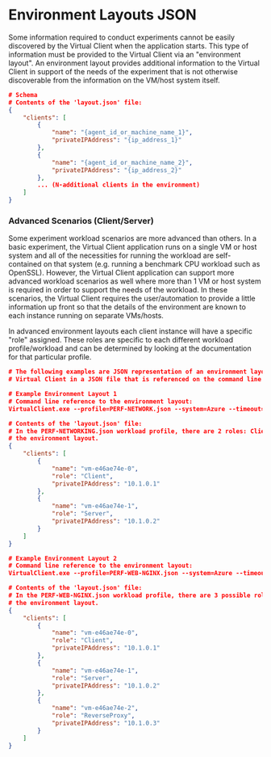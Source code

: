 ﻿---
id: environment-layout
sidebar_position: 2
---

# Environment Layouts JSON
Some information required to conduct experiments cannot be easily discovered by the Virtual Client when the application starts. This type of
information must be provided to the Virtual Client via an "environment layout". An environment layout provides additional information
to the Virtual Client in support of the needs of the experiment that is not otherwise discoverable from the information on the VM/host system
itself.

``` json
# Schema
# Contents of the 'layout.json' file:
{
    "clients": [
        {
            "name": "{agent_id_or_machine_name_1}",
            "privateIPAddress": "{ip_address_1}"
        },
        {
            "name": "{agent_id_or_machine_name_2}",
            "privateIPAddress": "{ip_address_2}"
        },
        ... (N-additional clients in the environment)
    ]
}
```

### Advanced Scenarios (Client/Server)
Some experiment workload scenarios are more advanced than others. In a basic experiment, the Virtual Client application runs on a
single VM or host system and all of the necessities for running the workload are self-contained on that system (e.g. running a 
benchmark CPU workload such as OpenSSL). However, the Virtual Client application can support more advanced workload scenarios as
well where more than 1 VM or host system is required in order to support the needs of the workload. In these scenarios, the Virtual
Client requires the user/automation to provide a little information up front so that the details of the environment are known to each 
instance running on separate VMs/hosts.

In advanced environment layouts each client instance will have a specific "role" assigned. These roles are specific to each different
workload profile/workload and can be determined by looking at the documentation for that particular profile.

``` json
# The following examples are JSON representation of an environment layout. Environment layouts are supplied to the 
# Virtual Client in a JSON file that is referenced on the command line.

# Example Environment Layout 1
# Command line reference to the environment layout:
VirtualClient.exe --profile=PERF-NETWORK.json --system=Azure --timeout=1440 --layoutPath="C:\any\path\to\layout.json"

# Contents of the 'layout.json' file:
# In the PERF-NETWORKING.json workload profile, there are 2 roles: Client and Server. They must be named exactly that in
# the environment layout.
{
    "clients": [
        {
            "name": "vm-e46ae74e-0",
            "role": "Client",
            "privateIPAddress": "10.1.0.1"
        },
        {
            "name": "vm-e46ae74e-1",
            "role": "Server",
            "privateIPAddress": "10.1.0.2"
        }
    ]
}

# Example Environment Layout 2
# Command line reference to the environment layout:
VirtualClient.exe --profile=PERF-WEB-NGINX.json --system=Azure --timeout=1440 --layoutPath="C:\any\path\to\layout.json"

# Contents of the 'layout.json' file:
# In the PERF-WEB-NGINX.json workload profile, there are 3 possible roles: Client, Server and ReverseProxy. They must be named exactly that in
# the environment layout.
{
    "clients": [
        {
            "name": "vm-e46ae74e-0",
            "role": "Client",
            "privateIPAddress": "10.1.0.1"
        },
        {
            "name": "vm-e46ae74e-1",
            "role": "Server",
            "privateIPAddress": "10.1.0.2"
        },
        {
            "name": "vm-e46ae74e-2",
            "role": "ReverseProxy",
            "privateIPAddress": "10.1.0.3"
        }
    ]
}
```
